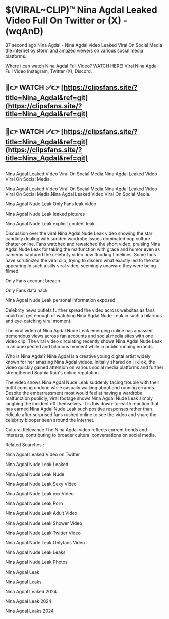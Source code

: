 # $(VIRAL~CLIP)™ Nina Agdal Leaked Video Full On Twitter or (X) -(wqAnD)
37 second ago Nina Agdal - Nina Agdal video Leaked Viral On Social Media the internet by storm and amazed viewers on various social media platforms.

Where i can watch Nina Agdal Full Video? WATCH HERE! Viral Nina Agdal Full Video Instagram, Twitter (X), Discord.

## 🔴👉 WATCH ✅👉 [https://clipsfans.site/?title=Nina_Agdal&ref=git](https://clipsfans.site/?title=Nina_Agdal&ref=git)
## 🔴👉 WATCH ✅👉 [https://clipsfans.site/?title=Nina_Agdal&ref=git](https://clipsfans.site/?title=Nina_Agdal&ref=git)
##
Nina Agdal Leaked Video Viral On Social Media.Nina Agdal Leaked Video Viral On Social Media.

Nina Agdal Leaked Video Viral On Social Media.Nina Agdal Leaked Video Viral On Social Media.Nina Agdal Leaked Video Viral On Social Media.

Nina Agdal Nude Leak Only Fans leak video

Nina Agdal Nude Leak leaked pictures

Nina Agdal Nude Leak explicit content leak

Discussion over the viral Nina Agdal Nude Leak video showing the star candidly dealing with sudden wardrobe issues dominated pop culture chatter online. Fans watched and rewatched the short video, praising Nina Agdal Nude Leak for taking the malfunction with grace and humor even as cameras captured the celebrity video now flooding timelines. Some fans have scrutinized the viral clip, trying to discern what exactly led to the star appearing in such a silly viral video, seemingly unaware they were being filmed.


Only Fans account breach

Only Fans data hack

Nina Agdal Nude Leak personal information exposed

Celebrity news outlets further spread the video across websites as fans could not get enough of watching Nina Agdal Nude Leak in such a hilarious and eye-catching viral moment.


The viral video of Nina Agdal Nude Leak emerging online has amassed tremendous views across fan accounts and social media sites with one video clip. The viral video circulating recently shows Nina Agdal Nude Leak in an unexpected and hilarious moment while in public running errands.


Who is Nina Agdal? Nina Agdal is a creative young digital artist widely known for her amazing Nina Agdal videos. Initially shared on TikTok, the video quickly gained attention on various social media platforms and further strengthened Sophia Rain's online reputation.

The video shows Nina Agdal Nude Leak suddenly facing trouble with their outfit coming undone while casually walking about and running errands. Despite the embarrassment most would feel at having a wardrobe malfunction publicly, viral footage shows Nina Agdal Nude Leak simply laughing the incident off themselves. It is this down-to-earth reaction that has earned Nina Agdal Nude Leak such positive responses rather than ridicule after surprised fans rushed online to see the video and share the celebrity blooper seen around the internet.

Cultural Relevance The Nina Agdal video reflects current trends and interests, contributing to broader cultural conversations on social media.

Related Searches :

Nina Agdal Leaked Video on Twitter

Nina Agdal Nude Leak Leaked

Nina Agdal Nude Leak Nude

Nina Agdal Nude Leak Sexy Video

Nina Agdal Nude Leak xxx Video

Nina Agdal Nude Leak Porn

Nina Agdal Nude Leak Adult Video

Nina Agdal Nude Leak Shower Video

Nina Agdal Nude Leak Twitter Video

Nina Agdal Nude Leak Onlyfans Video

Nina Agdal Nude Leak Leaks

Nina Agdal Nude Leak Photos

Nina Agdal Leak

Nina Agdal Leaks

Nina Agdal Leaked 2024

Nina Agdal Leak 2024

Nina Agdal Leaks 2024
